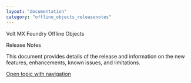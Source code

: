 ```yaml
---
layout: "documentation"
category: "offline_objects_releasenotes"
---
```

                    

Volt MX  Foundry Offline Objects

Release Notes

This document provides details of the release and information on the new features, enhancements, known issues, and limitations.

[Open topic with navigation](../Content/homepage.html)

